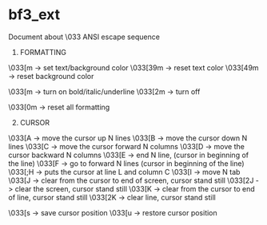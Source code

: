 # bf3_ext
Document about \033 ANSI escape sequence

1. FORMATTING

\033[<color>m
    -> set text/background color
\033[39m
    -> reset text color
\033[49m
    -> reset background color

\033[<format>m
    -> turn on bold/italic/underline
\033[2<format>m
    -> turn off

\033[0m
    -> reset all formatting

2. CURSOR

\033[<N>A
    -> move the cursor up N lines
\033[<N>B
    -> move the cursor down N lines
\033[<N>C
    -> move the cursor forward N columns
\033[<N>D
    -> move the cursor backward N columns
\033[<N>E
    -> end N line, (cursor in beginning of the line)
\033[<N>F
    -> go to forward N lines (cursor in beginning of the line)
\033[<L>;<C>H
    -> puts the cursor at line L and column C
\033[<N>I
    -> move N tab
\033[J
    -> clear from the cursor to end of screen, cursor stand still
\033[2J
    -> clear the screen, cursor stand still
\033[K
    -> clear from the cursor to end of line, cursor stand still
\033[2K
    -> clear line, cursor stand still

\033[s
    -> save cursor position
\033[u
    -> restore cursor position
